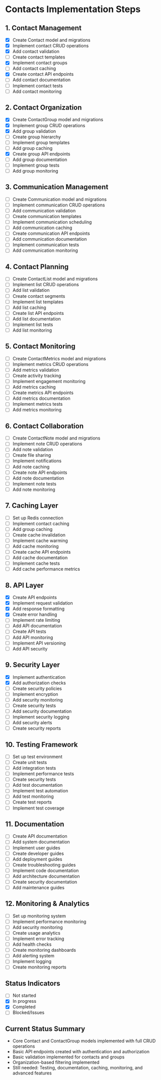 # Contacts Implementation Steps

## 1. Contact Management
- [x] Create Contact model and migrations
- [x] Implement contact CRUD operations
- [x] Add contact validation
- [ ] Create contact templates
- [x] Implement contact groups
- [ ] Add contact caching
- [x] Create contact API endpoints
- [ ] Add contact documentation
- [ ] Implement contact tests
- [ ] Add contact monitoring

## 2. Contact Organization
- [x] Create ContactGroup model and migrations
- [x] Implement group CRUD operations
- [x] Add group validation
- [ ] Create group hierarchy
- [ ] Implement group templates
- [ ] Add group caching
- [x] Create group API endpoints
- [ ] Add group documentation
- [ ] Implement group tests
- [ ] Add group monitoring

## 3. Communication Management
- [ ] Create Communication model and migrations
- [ ] Implement communication CRUD operations
- [ ] Add communication validation
- [ ] Create communication templates
- [ ] Implement communication scheduling
- [ ] Add communication caching
- [ ] Create communication API endpoints
- [ ] Add communication documentation
- [ ] Implement communication tests
- [ ] Add communication monitoring

## 4. Contact Planning
- [ ] Create ContactList model and migrations
- [ ] Implement list CRUD operations
- [ ] Add list validation
- [ ] Create contact segments
- [ ] Implement list templates
- [ ] Add list caching
- [ ] Create list API endpoints
- [ ] Add list documentation
- [ ] Implement list tests
- [ ] Add list monitoring

## 5. Contact Monitoring
- [ ] Create ContactMetrics model and migrations
- [ ] Implement metrics CRUD operations
- [ ] Add metrics validation
- [ ] Create activity tracking
- [ ] Implement engagement monitoring
- [ ] Add metrics caching
- [ ] Create metrics API endpoints
- [ ] Add metrics documentation
- [ ] Implement metrics tests
- [ ] Add metrics monitoring

## 6. Contact Collaboration
- [ ] Create ContactNote model and migrations
- [ ] Implement note CRUD operations
- [ ] Add note validation
- [ ] Create file sharing
- [ ] Implement notifications
- [ ] Add note caching
- [ ] Create note API endpoints
- [ ] Add note documentation
- [ ] Implement note tests
- [ ] Add note monitoring

## 7. Caching Layer
- [ ] Set up Redis connection
- [ ] Implement contact caching
- [ ] Add group caching
- [ ] Create cache invalidation
- [ ] Implement cache warming
- [ ] Add cache monitoring
- [ ] Create cache API endpoints
- [ ] Add cache documentation
- [ ] Implement cache tests
- [ ] Add cache performance metrics

## 8. API Layer
- [x] Create API endpoints
- [x] Implement request validation
- [x] Add response formatting
- [x] Create error handling
- [ ] Implement rate limiting
- [ ] Add API documentation
- [ ] Create API tests
- [ ] Add API monitoring
- [ ] Implement API versioning
- [ ] Add API security

## 9. Security Layer
- [x] Implement authentication
- [x] Add authorization checks
- [ ] Create security policies
- [ ] Implement encryption
- [ ] Add security monitoring
- [ ] Create security tests
- [ ] Add security documentation
- [ ] Implement security logging
- [ ] Add security alerts
- [ ] Create security reports

## 10. Testing Framework
- [ ] Set up test environment
- [ ] Create unit tests
- [ ] Add integration tests
- [ ] Implement performance tests
- [ ] Create security tests
- [ ] Add test documentation
- [ ] Implement test automation
- [ ] Add test monitoring
- [ ] Create test reports
- [ ] Implement test coverage

## 11. Documentation
- [ ] Create API documentation
- [ ] Add system documentation
- [ ] Implement user guides
- [ ] Create developer guides
- [ ] Add deployment guides
- [ ] Create troubleshooting guides
- [ ] Implement code documentation
- [ ] Add architecture documentation
- [ ] Create security documentation
- [ ] Add maintenance guides

## 12. Monitoring & Analytics
- [ ] Set up monitoring system
- [ ] Implement performance monitoring
- [ ] Add security monitoring
- [ ] Create usage analytics
- [ ] Implement error tracking
- [ ] Add health checks
- [ ] Create monitoring dashboards
- [ ] Add alerting system
- [ ] Implement logging
- [ ] Create monitoring reports

## Status Indicators
- [ ] Not started
- [x] In progress
- [x] Completed
- [ ] Blocked/Issues

## Current Status Summary
- Core Contact and ContactGroup models implemented with full CRUD operations
- Basic API endpoints created with authentication and authorization
- Basic validation implemented for contacts and groups
- Organization-based filtering implemented
- Still needed: Testing, documentation, caching, monitoring, and advanced features 